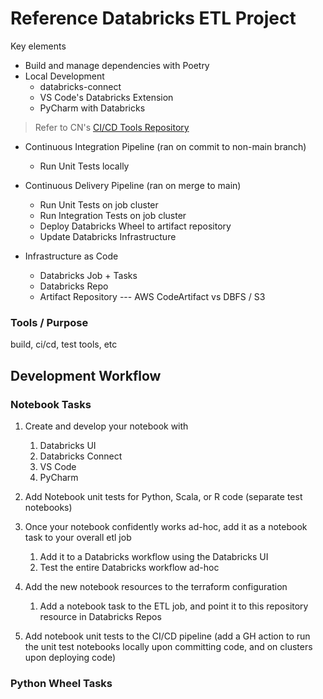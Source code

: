 # Reference Databricks ETL Project

Key elements
* Build and manage dependencies with Poetry 
* Local Development
  * databricks-connect
  * VS Code's Databricks Extension
  * PyCharm with Databricks
  

> Refer to CN's [CI/CD Tools Repository](https://github.com/clinician-nexus/ci_tools)

* Continuous Integration Pipeline (ran on commit to non-main branch)
    * Run Unit Tests locally 

* Continuous Delivery Pipeline (ran on merge to main)
  * Run Unit Tests on job cluster
  * Run Integration Tests on job cluster
  * Deploy Databricks Wheel to artifact repository
  * Update Databricks Infrastructure

* Infrastructure as Code
  * Databricks Job + Tasks
  * Databricks Repo
  * Artifact Repository --- AWS CodeArtifact vs DBFS / S3

### Tools / Purpose 

build, ci/cd, test tools, etc


## Development Workflow 

### Notebook Tasks

1. Create and develop your notebook with 
   1. Databricks UI
   2. Databricks Connect 
   3. VS Code
   4. PyCharm  

2. Add Notebook unit tests for Python, Scala, or R code (separate test notebooks)
   
3. Once your notebook confidently works ad-hoc, add it as a notebook task to your overall etl job 
   1. Add it to a Databricks workflow using the Databricks UI
   2. Test the entire Databricks workflow ad-hoc 

4. Add the new notebook resources to the terraform configuration
   1. Add a notebook task to the ETL job, and point it to this repository resource in Databricks Repos

5. Add notebook unit tests to the CI/CD pipeline (add a GH action to run the unit test notebooks locally upon committing code, and on clusters upon deploying code)

### Python Wheel Tasks